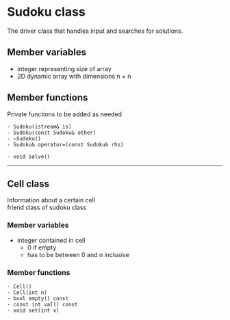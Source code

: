 # Sudoku class
The driver class that handles input and searches for solutions.

## Member variables
- integer representing size of array
- 2D dynamic array with dimensions n × n

## Member functions
Private functions to be added as needed
```
- Sudoku(istream& is)
- Sudoku(const Sudoku& other)
- ~Sudoku()
- Sudoku& operator=(const Sudoku& rhs)

- void solve()
```
---

## Cell class
Information about a certain cell<br>
friend class of sudoku class

### Member variables
- integer contained in cell<br>
    - 0 if empty
    - has to be between 0 and n inclusive

### Member functions
```
- Cell()
- Cell(int n)
- bool empty() const
- const int val() const
- void set(int x)

```